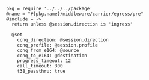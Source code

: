     pkg = require '../../../package'
    @name = "#{pkg.name}/middleware/carrier/egress/pre"
    @include = ->
      return unless @session.direction is 'ingress'

      @set
        ccnq_direction: @session.direction
        ccnq_profile: @session.profile
        ccnq_from_e164: @source
        ccnq_to_e164: @destination
        progress_timeout: 12
        call_timeout: 300
        t38_passthru: true
